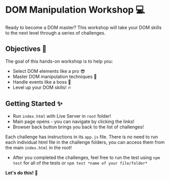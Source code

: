# DOM Manipulation Workshop 💻

Ready to become a DOM master? This workshop will take your DOM skills to the next level through a series of challenges.

## Objectives 🎯

The goal of this hands-on workshop is to help you:

- Select DOM elements like a pro 😎
- Master DOM manipulation techniques 💪
- Handle events like a boss 👊  
- Level up your DOM skills! 🔥

## Getting Started ✨ 

- Run `index.html` with Live Server in `root` folder! 
- Main page opens - you can navigate by clicking the links!
- Browser back button brings you back to the list of challenges!

Each challenge has instructions in its `app.js` file. There is no need to run each individual html file in the challenge folders, you can access them from the main `index.html` in the root!
  
- After you completed the challenges, feel free to run the test using `npm test` for all of the tests or `npm test *name of your file/folder* `

**Let's do this!** 🚀

